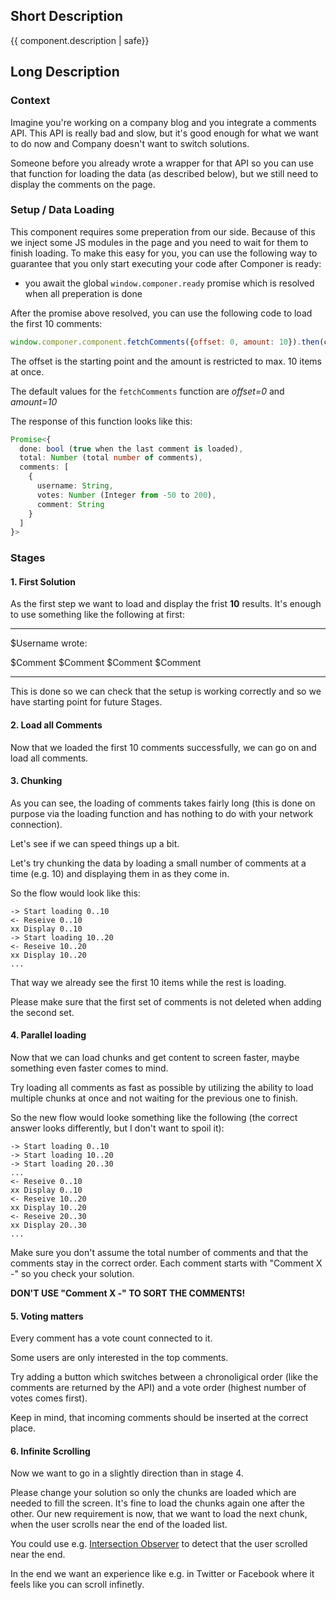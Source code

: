 ## Short Description

{{ component.description | safe}}

## Long Description

### Context

Imagine you're working on a company blog and you integrate a comments API. This API is really bad and slow, but it's good enough for what we want to do now and Company doesn't want to switch solutions.

Someone before you already wrote a wrapper for that API so you can use that function for loading the data (as described below), but we still need to display the comments on the page.

### Setup / Data Loading

This component requires some preperation from our side. Because of this we inject some JS modules in the page and you need to wait for them to finish loading. To make this easy for you, you can use the following way to guarantee that you only start executing your code after Componer is ready:

- you await the global ```window.componer.ready``` promise which is resolved when all preperation is done

After the promise above resolved, you can use the following code to load the first 10 comments:

```js
window.componer.component.fetchComments({offset: 0, amount: 10}).then(commentsResponse => /*...*/)
```

The offset is the starting point and the amount is restricted to max. 10 items at once.

The default values for the ```fetchComments``` function are *offset=0* and *amount=10*

The response of this function looks like this:

```ts
Promise<{
  done: bool (true when the last comment is loaded),
  total: Number (total number of comments),
  comments: [
    {
      username: String,
      votes: Number (Integer from -50 to 200),
      comment: String
    }
  ]
}>
```

### Stages

#### 1. First Solution

As the first step we want to load and display the frist **10** results. It's enough to use something like the following at first:

<hr>

$Username wrote:

$Comment $Comment $Comment $Comment

<hr>

This is done so we can check that the setup is working correctly and so we have starting point for future Stages.

#### 2. Load all Comments

Now that we loaded the first 10 comments successfully, we can go on and load all comments.

#### 3. Chunking

As you can see, the loading of comments takes fairly long (this is done on purpose via the loading function and has nothing to do with your network connection).

Let's see if we can speed things up a bit.

Let's try chunking the data by loading a small number of comments at a time (e.g. 10) and displaying them in as they come in.

So the flow would look like this:

```
-> Start loading 0..10
<- Reseive 0..10
xx Display 0..10
-> Start loading 10..20
<- Reseive 10..20
xx Display 10..20
...
```

That way we already see the first 10 items while the rest is loading.

Please make sure that the first set of comments is not deleted when adding the second set.

#### 4. Parallel loading

Now that we can load chunks and get content to screen faster, maybe something even faster comes to mind.

Try loading all comments as fast as possible by utilizing the ability to load multiple chunks at once and not waiting for the previous one to finish.

So the new flow would looke something like the following (the correct answer looks differently, but I don't want to spoil it):

```
-> Start loading 0..10
-> Start loading 10..20
-> Start loading 20..30
...
<- Reseive 0..10
xx Display 0..10
<- Reseive 10..20
xx Display 10..20
<- Reseive 20..30
xx Display 20..30
...
```

Make sure you don't assume the total number of comments and that the comments stay in the correct order.
Each comment starts with "Comment X -" so you check your solution.

**DON'T USE "Comment X -" TO SORT THE COMMENTS!**

#### 5. Voting matters

Every comment has a vote count connected to it.

Some users are only interested in the top comments.

Try adding a button which switches between a chronoligical order (like the comments are returned by the API) and a vote order (highest number of votes comes first).

Keep in mind, that incoming comments should be inserted at the correct place.

#### 6. Infinite Scrolling

Now we want to go in a slightly direction than in stage 4.

Please change your solution so only the chunks are loaded which are needed to fill the screen. It's fine to load the chunks again one after the other. Our new requirement is now, that we want to load the next chunk, when the user scrolls near the end of the loaded list.

You could use e.g. [Intersection Observer](https://developer.mozilla.org/en-US/docs/Web/API/Intersection_Observer_API) to detect that the user scrolled near the end.

In the end we want an experience like e.g. in Twitter or Facebook where it feels like you can scroll infinetly.
